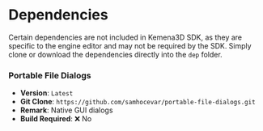# Dependencies

Certain dependencies are not included in Kemena3D SDK, as they are specific to the engine editor and may not be required by the SDK. Simply clone or download the dependencies directly into the `dep` folder.

### Portable File Dialogs

- **Version**: `Latest`  
- **Git Clone**: `https://github.com/samhocevar/portable-file-dialogs.git` 
- **Remark**: Native GUI dialogs
- **Build Required**: ❌ No
